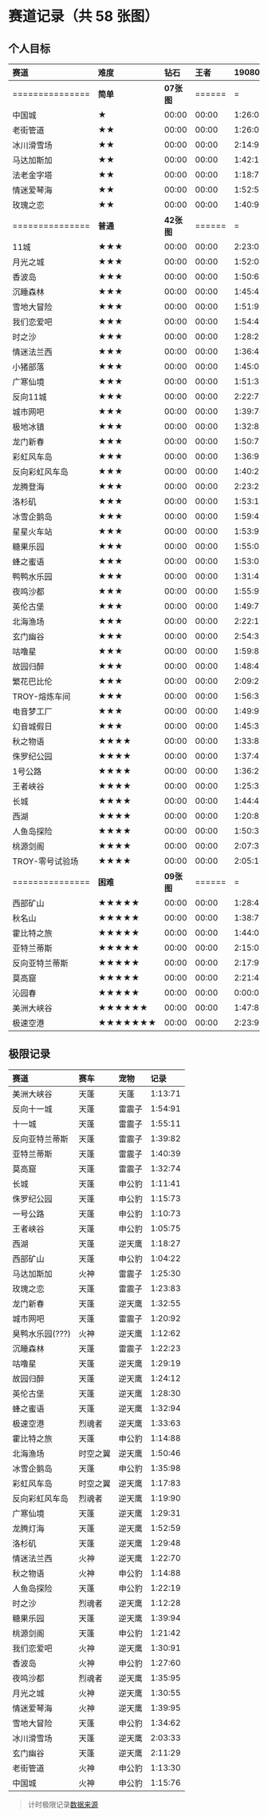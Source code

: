 # 赛道记录（共 58 张图）

## 个人目标
赛道|难度|钻石|王者|190801|排
:-|:-|:-|:-|:-|:-:
===============|**简单**|**07张图**|======|=
中国城|★|00:00|00:00|1:26:03|1
老街管道|★★|00:00|00:00|1:26:07|1
冰川滑雪场|★★|00:00|00:00|2:14:98|1
马达加斯加|★★|00:00|00:00|1:42:15|1
法老金字塔|★★|00:00|00:00|1:18:73|1
情迷爱琴海|★★|00:00|00:00|1:52:52|1
玫瑰之恋|★★|00:00|00:00|1:40:97|1
===============|**普通**|**42张图**|======|=
11城|★★★|00:00|00:00|2:23:02|1
月光之城|★★★|00:00|00:00|1:52:07|1
香波岛|★★★|00:00|00:00|1:50:65|2
沉睡森林|★★★|00:00|00:00|1:45:42|2
雪地大冒险|★★★|00:00|00:00|1:51:93|1
我们恋爱吧|★★★|00:00|00:00|1:54:40|2
时之沙|★★★|00:00|00:00|1:28:22|2
情迷法兰西|★★★|00:00|00:00|1:36:48|1
小猪部落|★★★|00:00|00:00|1:45:06|1
广寒仙境|★★★|00:00|00:00|1:51:36|1
反向11城|★★★|00:00|00:00|2:22:78|2
城市网吧|★★★|00:00|00:00|1:39:74|3
极地冰镇|★★★|00:00|00:00|1:32:85|2
龙门新春|★★★|00:00|00:00|1:50:79|1
彩虹风车岛|★★★|00:00|00:00|1:36:95|1
反向彩虹风车岛|★★★|00:00|00:00|1:40:22|1
龙腾登海|★★★|00:00|00:00|2:23:23|2
洛杉矶|★★★|00:00|00:00|1:53:14|3
冰雪企鹅岛|★★★|00:00|00:00|1:59:41|1
星星火车站|★★★|00:00|00:00|1:53:97|1
糖果乐园|★★★|00:00|00:00|1:55:04|1
蜂之蜜语|★★★|00:00|00:00|1:53:01|1
鸭鸭水乐园|★★★|00:00|00:00|1:31:47|2
夜鸣沙都|★★★|00:00|00:00|1:55:91|1
英伦古堡|★★★|00:00|00:00|1:49:72|1
北海渔场|★★★|00:00|00:00|2:22:16|1
玄门幽谷|★★★|00:00|00:00|2:54:31|2
咕噜星|★★★|00:00|00:00|1:59:89|4
故园归醉|★★★|00:00|00:00|1:48:48|1
繁花巴比伦|★★★|00:00|00:00|2:09:26|1
TROY-熔炼车间|★★★|00:00|00:00|1:56:36|2
电音梦工厂|★★★|00:00|00:00|1:49:94|1
幻音城假日|★★★|00:00|00:00|1:45:36|1
秋之物语|★★★★|00:00|00:00|1:33:80|2
侏罗纪公园|★★★★|00:00|00:00|1:37:40|2
1号公路|★★★★|00:00|00:00|1:36:25|2
王者峡谷|★★★★|00:00|00:00|1:25:36|2
长城|★★★★|00:00|00:00|1:44:45|2
西湖|★★★★|00:00|00:00|1:20:82|2
人鱼岛探险|★★★★|00:00|00:00|1:50:35|2
桃源剑阁|★★★★|00:00|00:00|2:07:31|3
TROY-零号试验场|★★★★|00:00|00:00|2:05:14|1
===============|**困难**|**09张图**|======|=
西部矿山|★★★★★|00:00|00:00|1:28:49|2
秋名山|★★★★★|00:00|00:00|1:38:77|1
霍比特之旅|★★★★★|00:00|00:00|1:44:09|2
亚特兰蒂斯|★★★★★|00:00|00:00|2:15:02|2
反向亚特兰蒂斯|★★★★★|00:00|00:00|2:17:92|2
莫高窟|★★★★★|00:00|00:00|2:21:40|2
沁园春|★★★★★|00:00|00:00|0:00:00|0
美洲大峡谷|★★★★★★|00:00|00:00|1:47:89|2
极速空港|★★★★★★★|00:00|00:00|2:23:97|2



## 极限记录
赛道|赛车|宠物|记录
:-|:-|:-|:-
美洲大峡谷|天蓬|天蓬|1:13:71
反向十一城|天蓬|雷震子|1:54:91
十一城|天蓬|雷震子|1:55:11
反向亚特兰蒂斯|天蓬|雷震子|1:39:82
亚特兰蒂斯|天蓬|雷震子|1:40:39
莫高窟|天蓬|雷震子|1:32:74
长城|天蓬|申公豹|1:11:41
侏罗纪公园|天蓬|申公豹|1:15:73
一号公路|天蓬|申公豹|1:10:73
王者峡谷|天蓬|申公豹|1:05:75
西湖|天蓬|逆天鹰|1:18:27
西部矿山|天蓬|申公豹|1:04:22
马达加斯加|火神|雷震子|1:25:30
玫瑰之恋|天蓬|雷震子|1:23:83
龙门新春|天蓬|逆天鹰|1:32:55
城市网吧|天蓬|雷震子|1:20:92
臭鸭水乐园(???)|火神|逆天鹰|1:12:62
沉睡森林|天蓬|雷震子|1:22:23
咕噜星|天蓬|逆天鹰|1:29:19
故园归醉|天蓬|逆天鹰|1:24:12
英伦古堡|天蓬|逆天鹰|1:28:30
蜂之蜜语|天蓬|逆天鹰|1:32:94
极速空港|烈魂者|逆天鹰|1:33:63
霍比特之旅|天蓬|申公豹|1:14:88
北海渔场|时空之翼|逆天鹰|1:50:46
冰雪企鹅岛|天蓬|申公豹|1:35:98
彩虹风车岛|时空之翼|逆天鹰|1:17:83
反向彩虹风车岛|烈魂者|逆天鹰|1:19:90
广寒仙境|天蓬|逆天鹰|1:29:31
龙腾灯海|天蓬|逆天鹰|1:52:59
洛杉矶|天蓬|逆天鹰|1:29:48
情迷法兰西|火神|逆天鹰|1:22:70
秋之物语|火神|申公豹|1:14:88
人鱼岛探险|天蓬|申公豹|1:22:19
时之沙|烈魂者|逆天鹰|1:12:28
糖果乐园|天蓬|逆天鹰|1:39:94
桃源剑阁|天蓬|申公豹|1:21:42
我们恋爱吧|火神|逆天鹰|1:30:91
香波岛|火神|申公豹|1:27:60
夜鸣沙都|烈魂者|逆天鹰|1:35:95
月光之城|火神|逆天鹰|1:30:55
情迷爱琴海|火神|逆天鹰|1:39:95
雪地大冒险|天蓬|申公豹|1:34:62
冰川滑雪场|天蓬|逆天鹰|2:03:33
玄门幽谷|天蓬|逆天鹰|2:11:29
老街管道|火神|申公豹|1:13:30
中国城|火神|申公豹|1:15:76

> 计时极限记录[数据来源](https://www.bilibili.com/video/av52978630?from=search&seid=6946995976875329518)















<!--|
★★★⭐️
|-->